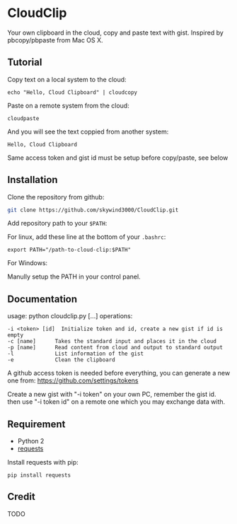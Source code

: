 # CloudClip

Your own clipboard in the cloud, copy and paste text with gist. Inspired by pbcopy/pbpaste from Mac OS X.

## Tutorial

Copy text on a local system to the cloud:

    echo "Hello, Cloud Clipboard" | cloudcopy

Paste on a remote system from the cloud:

    cloudpaste

And you will see the text coppied from another system:

    Hello, Cloud Clipboard

Same access token and gist id must be setup before copy/paste, see below


## Installation

Clone the repository from github:

```bash
git clone https://github.com/skywind3000/CloudClip.git
```

Add repository path to your `$PATH`:

For linux, add these line at the bottom of your `.bashrc`:

    export PATH="/path-to-cloud-clip:$PATH"

For Windows:

Manully setup the PATH in your control panel. 

## Documentation

usage: python cloudclip.py <operation> [...]
operations:

```
-i <token> [id]  Initialize token and id, create a new gist if id is empty
-c [name]      Takes the standard input and places it in the cloud
-p [name]      Read content from cloud and output to standard output
-l             List information of the gist
-e             Clean the clipboard
```

A github access token is needed before everything, you can generate a new one from: https://github.com/settings/tokens

Create a new gist with "-i token" on your own PC, remember the gist id. then use "-i token id" on a remote one which you may exchange data with.

## Requirement

* Python 2
* [requests](http://www.python-requests.org/en/master/)

Install requests with pip:

    pip install requests

## Credit

TODO
